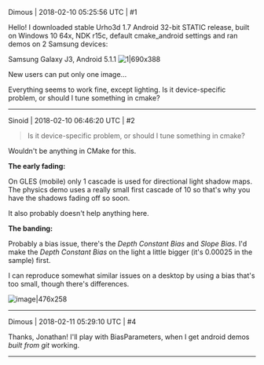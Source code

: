 Dimous | 2018-02-10 05:25:56 UTC | #1

Hello!
I downloaded stable Urho3d 1.7 Android 32-bit STATIC release, built on Windows 10 64x, NDK r15c, default cmake_android settings and ran demos on 2 Samsung devices:

Samsung Galaxy J3, Android 5.1.1
![1|690x388](upload://ajQZXN0aJHDbPOZUz1mD1bI8FnZ.png)

New users can put only one image...

Everything seems to work fine, except lighting. Is it device-specific problem, or should I tune something in cmake?

-------------------------

Sinoid | 2018-02-10 06:46:20 UTC | #2

>  Is it device-specific problem, or should I tune something in cmake?

Wouldn't be anything in CMake for this.

**The early fading:**

On GLES (mobile) only 1 cascade is used for directional light shadow maps. The physics demo uses a really small first cascade of 10 so that's why you have the shadows fading off so soon.

It also probably doesn't help anything here.

**The banding:**

Probably a bias issue, there's the *Depth Constant Bias* and *Slope Bias*. I'd make the *Depth Constant Bias* on the light a little bigger (it's 0.00025 in the sample) first. 

I can reproduce somewhat similar issues on a desktop by using a bias that's too small, though there's differences.

![image|476x258](upload://qoY7zDWAIQvniDrgGPL1nInxlWL.jpg)

-------------------------

Dimous | 2018-02-11 05:29:10 UTC | #4

Thanks, Jonathan! I'll play with BiasParameters, when I get android demos _built from git_ working.

-------------------------

